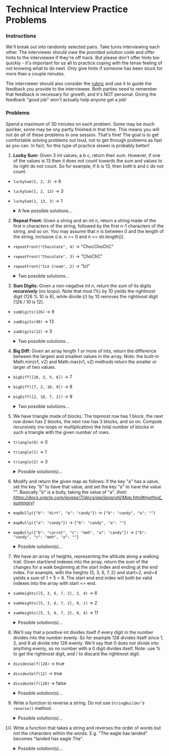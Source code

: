 # Technical Interview Practice Problems

### Instructions
We'll break out into randomly selected pairs.
Take turns interviewing each other.
The interviewer should view the provided solution code and offer hints to the interviewee if they're off track.
But please don't offer hints too quickly - it's important for us all to practice coping with the tense feeling of not knowing what to do next.
Only give hints if someone has been stuck for more than a couple minutes.

The interviewer should also consider the [rubric](https://docs.google.com/document/d/1LfwKyCY2K6VI7fuiFyz7FIDAJdDtuBuYTGlYZtzl_q0/edit?usp=sharing)
and use it to guide the feedback you provide to the interviewee.
Both parties need to remember that feedback is necessary for growth, and it's NOT personal.
Giving the feedback "good job" won't actually help anyone get a job!

### Problems
Spend a maximum of 30 minutes on each problem.
Some may be much quicker, some may be ony partly finished in that time.
This means you will not do _all_ of these problems in one session.
That's fine!
The goal is to get comfortable solving problems out loud, not to get through problems as fast as you can.
In fact, for this type of practice slower is probably better!

1. **Lucky Sum:** Given 3 int values, a b c, return their sum. However, if one of the values is 13 then it does not count towards the sum and values to its right do not count. So for example, if b is 13, then both b and c do not count.
  - `luckySum(1, 2, 3)` -> 6
  - `luckySum(1, 2, 13)` -> 3
  - `luckySum(1, 13, 3)` -> 1

	<details><summary>A few possible solutions...</summary>

	```java
	public int luckySum(int a, int b, int c) {
		if (a == 13) {
			return 0;
		} else if (b == 13) {
			return a;
		} else if (c == 13) {
			return a + b;
		} else {
			return a + b + c;
		}
	}

    // A loopy version...
	public int luckySum2(int a, int b, int c) {
        int sum = 0;
        for (int x : new int[]{a, b, c}) {
            if (x == 13) break;
            sum += x;
        }
        return sum;
    }

    // This is terribly hard to read, but one-liners are fun!
	public int luckySum3(int a, int b, int c) {
        return (a == 13) ? 0 : ((b == 13) ? a : (c == 13) ? a + b : a + b + c);
	}
	```
    </details>

2. **Repeat Front:** Given a string and an int n, return a string made of the first n characters of the string, followed by the first n-1 characters of the string, and so on. You may assume that n is between 0 and the length of the string, inclusive (i.e. n >= 0 and n <= str.length()).
  - `repeatFront("Chocolate", 4)` -> "ChocChoChC"
  - `repeatFront("Chocolate", 3)` -> "ChoChC"
  - `repeatFront("Ice Cream", 2)` -> "IcI"

	<details><summary>Two possible solutions...</summary>

	```java
    // StringBuilder append version...
	public String repeatFront(String str, int n) {
		StringBuilder sb = new StringBuilder();
		for (int i = n; i >= 1; i--) {
			sb.append(str.substring(0, i));
		}
		return sb.toString();
	}

    // String concatenation version (less memory efficient)...
	public String repeatFront2(String str, int n) {
        String output = "";
        for (int i = n; i >= 1; i--) {
            output += str.substring(0, i);
        }
        return output;
	}
	```
    </details>

3. **Sum Digits:** Given a non-negative int n, return the sum of its digits _**recursively**_ (no loops). Note that mod (%) by 10 yields the rightmost digit (126 % 10 is 6), while divide (/) by 10 removes the rightmost digit (126 / 10 is 12).

  - `sumDigits(126)` -> 9
  - `sumDigits(49)` -> 13
  - `sumDigits(12)` -> 3

	<details><summary>Two possible solutions...</summary>

	```java
	public int sumDigits(int n) {
		int rightmostDigit = n % 10;
		int leftDigits = n / 10;
		if (leftDigits == 0) {
			return rightmostDigit; // base case
		} else {
			return rightmostDigit + sumDigits(leftDigits);
		}
	}

    // And an obnoxious one-line version...
	public int sumDigits2(int n) {
        return (n / 10 == 0) ? n % 10 : n % 10 + sumDigits(n / 10);
	}
	```
    </details>

4. **Big Diff:** Given an array length 1 or more of ints, return the difference between the largest and smallest values in the array. Note: the built-in Math.min(v1, v2) and Math.max(v1, v2) methods return the smaller or larger of two values.
  - `bigDiff([10, 3, 5, 6])` -> 7
  - `bigDiff([7, 2, 10, 9])` -> 8
  - `bigDiff([2, 10, 7, 2])` -> 8

	<details><summary>Two possible solutions...</summary>

	```java
    public int bigDiff(int[] nums) {
        int largest = nums[0];
        int smallest = nums[0];
        for (int i = 1; i < nums.length; i++) {
            largest = Math.max(largest, nums[i]);
            smallest = Math.min(smallest, nums[i]);
        }
        return largest - smallest;
    }

    // Alternate version...
	public int bigDiff2(int[] nums) {
		int largest = Integer.MIN_VALUE;
		int smallest = Integer.MAX_VALUE;
		for (int num : nums) {
			largest = Math.max(largest, num);
			smallest = Math.min(smallest, num);
		}
		return largest - smallest;
	}

	```
    </details>
    
5. We have triangle made of blocks. The topmost row has 1 block, the next row down has 2 blocks, the next row has 3 blocks, and so on. Compute recursively (no loops or multiplication) the total number of blocks in such a triangle with the given number of rows.
  - `triangle(0)` -> 0
  - `triangle(1)` -> 1
  - `triangle(2)` -> 3

	<details><summary>Possible solution(s)...</summary>

    ```java
    public int triangle(int rows) {
        if (rows <= 1) {
            return rows; // base case
        } else {
            // get the # of blocks before the current row with a recursive call
            // then add "rows" b/c that's how many blocks are in the current row
            return triangle(rows - 1) + rows;
        }
    }

    public int triangle2(int rows) {
        return (rows <= 1) ? rows : rows + triangle(rows - 1);
    }

    // Iterative (non-recursive) version
    public int triangle3(int rows) {
        int blocks = 0;
        while (rows > 0) {
            blocks += rows;
            rows--;
        }
        return blocks;
    }
    ```
  </details>

6. Modify and return the given map as follows: if the key "a" has a value, set the key "b" to have that value, and set the key "a" to have the value "". Basically "b" is a bully, taking the value of "a". *(hint: https://docs.oracle.com/javase/7/docs/api/java/util/Map.html#method_summary)*
  - `mapBully({"b": "dirt", "a": "candy"})` -> `{"b": "candy", "a": ""}`
  - `mapBully({"a": "candy"})` -> `{"b": "candy", "a": ""}`
  - `mapBully({"b": "carrot", "c": "meh", "a": "candy"})` -> `{"b": "candy", "c": "meh", "a": ""}`

	<details><summary>Possible solution(s)...</summary>

	```java
	public Map<String, String> mapBully(Map<String, String> map) {
		if (map.containsKey("a")) {
			map.put("b", map.get("a")); // put a's value in b
			map.put("a", "");			// put "" in a
		}
		return map;
	}
	```
  </details>

7. We have an array of heights, representing the altitude along a walking trail. Given start/end indexes into the array, return the sum of the changes for a walk beginning at the start index and ending at the end index. For example, with the heights {5, 3, 6, 7, 2} and start=2, end=4 yields a sum of 1 + 5 = 6. The start end end index will both be valid indexes into the array with start <= end.
  - `sumHeights([5, 3, 6, 7, 2], 2, 4)` -> 6
  - `sumHeights([5, 3, 6, 7, 2], 0, 1)` -> 2
  - `sumHeights([5, 3, 6, 7, 2], 0, 4)` -> 11

	<details><summary>Possible solution(s)...</summary>

	```java
	public int sumHeights(int[] heights, int start, int end) {
		int sum = 0;
		for (int i = start + 1; i <= end; i++) {
			// compare each height to the previous height
			// use abs() because we only care about magnitude, not direction
			sum += Math.abs(heights[i] - heights[i - 1]);
		}
		return sum;
	}
	```
  </details>

8. We'll say that a positive int divides itself if every digit in the number divides into the number evenly. So for example 128 divides itself since 1, 2, and 8 all divide into 128 evenly. We'll say that 0 does not divide into anything evenly, so no number with a 0 digit divides itself. Note: use % to get the rightmost digit, and / to discard the rightmost digit.
  - `dividesSelf(128)` -> true
  - `dividesSelf(12)` -> true
  - `dividesSelf(120)` -> false

	<details><summary>Possible solution(s)...</summary>

	```java
	public boolean dividesSelf(int n) {
		int temp = n;
		while (temp > 0) {
			int rightmostDigit = temp % 10;
			if (rightmostDigit == 0 || n % rightmostDigit != 0) {
				// if the rightmost digit is zero,
				// or if the rightmost digit doesn't divide evenly into n
				return false;
			}
			// reduce the temp variable for the next loop iteration
			temp /= 10;
		}
		// if we made it here w/o returning false, then the result is true
		return true;
	}
	```
  </details>
  
9. Write a function to reverse a string. Do not use `StringBuilder`'s `reverse()` method.

   <details><summary>Possible solution(s)...</summary>

    ```java
    public String reverse(String str) {

		char[] strChars = str.toCharArray();

		int startIndex = 0;
		int endIndex = strChars.length - 1;

		while (startIndex < endIndex) {
		    // swap characters
		    char temp = strChars[startIndex];
		    strChars[startIndex] = strChars[endIndex];
		    strChars[endIndex] = temp;

		    // move towards middle
		    startIndex++;
		    endIndex--;
		}

		return new String(strChars);
    }
    ```
   </details>

10. Write a function that takes a string and reverses the order of words but not the characters within the words. E.g. "The eagle has landed" becomes "landed has eagle The".

    <details><summary>Possible solution(s)...</summary>

    ```java
    public String reverseWords(String message) {

        char[] messageChars = message.toCharArray();

        // first we reverse all the characters in the entire messageChars array
        reverseCharacters(messageChars, 0, messageChars.length - 1);
        // this gives us the right word order
        // but with each word backwards

        // now we'll make the words forward again
        // by reversing each word's characters

        // we hold the index of the /start/ of the current word
        // as we look for the /end/ of the current word
        int currentWordStartIndex = 0;
        for (int i = 0; i <= messageChars.length; i++) {

            // found the end of the current word!
            if (i == messageChars.length || messageChars[i] == ' ') {

                // if we haven't exhausted the string our
                // next word's start is one character ahead
                reverseCharacters(messageChars, currentWordStartIndex, i - 1);
                currentWordStartIndex = i + 1;
            }
        }

        return new String(messageChars);
    }

    public void reverseCharacters(char[] messageChars, int startIndex, int endIndex) {

        // walk towards the middle, from both sides
        while (startIndex < endIndex) {

            // swap the front char and back char
            char temp = messageChars[startIndex];
            messageChars[startIndex] = messageChars[endIndex];
            messageChars[endIndex] = temp;
            startIndex++;
            endIndex--;
        }
    }
    ```
    </details>
